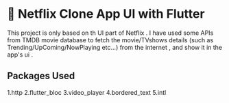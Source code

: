 # 🍿 Netflix Clone App UI with Flutter

This project is only based on th UI part of Netflix . I have used some APIs from TMDB movie database to fetch the movie/TVshows details (such as Trending/UpComing/NowPlaying etc...) from the internet , and show it in the app's ui .  


## Packages Used
  1.http
  2.flutter_bloc
  3.video_player
  4.bordered_text
  5.intl
  
 
 
